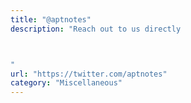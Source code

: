 ```yaml
---
title: "@aptnotes"
description: "Reach out to us directly



"
url: "https://twitter.com/aptnotes"
category: "Miscellaneous"
---
```

